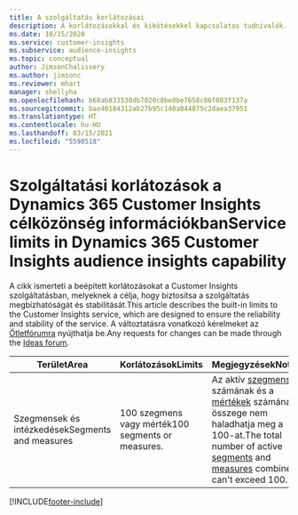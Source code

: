 ```yaml
---
title: A szolgáltatás korlátozásai
description: A korlátozásokkal és kikötésekkel kapcsolatos tudnivalók.
ms.date: 10/15/2020
ms.service: customer-insights
ms.subservice: audience-insights
ms.topic: conceptual
author: JimsonChalissery
ms.author: jimsonc
ms.reviewer: mhart
manager: shellyha
ms.openlocfilehash: b68ab833538db7020c8be8be7658c86f083f137a
ms.sourcegitcommit: bae40184312ab27b95c140a044875c2daea37951
ms.translationtype: HT
ms.contentlocale: hu-HU
ms.lasthandoff: 03/15/2021
ms.locfileid: "5598518"
---
```

# <a name="service-limits-in-dynamics-365-customer-insights-audience-insights-capability"></a><span data-ttu-id="09234-103">Szolgáltatási korlátozások a Dynamics 365 Customer Insights célközönség információkban</span><span class="sxs-lookup"><span data-stu-id="09234-103">Service limits in Dynamics 365 Customer Insights audience insights capability</span></span>

<span data-ttu-id="09234-104">A cikk ismerteti a beépített korlátozásokat a Customer Insights szolgáltatásban, melyeknek a célja, hogy biztosítsa a szolgáltatás megbízhatóságát és stabilitását.</span><span class="sxs-lookup"><span data-stu-id="09234-104">This article describes the built-in limits to the Customer Insights service, which are designed to ensure the reliability and stability of the service.</span></span> <span data-ttu-id="09234-105">A változtatásra vonatkozó kérelmeket az [Ötletfórumra](https://go.microsoft.com/fwlink/?linkid=2074172) nyújthatja be.</span><span class="sxs-lookup"><span data-stu-id="09234-105">Any requests for changes can be made through the [Ideas forum](https://go.microsoft.com/fwlink/?linkid=2074172).</span></span> 
 
| <span data-ttu-id="09234-106">Terület</span><span class="sxs-lookup"><span data-stu-id="09234-106">Area</span></span>  | <span data-ttu-id="09234-107">Korlátozások</span><span class="sxs-lookup"><span data-stu-id="09234-107">Limits</span></span>  | <span data-ttu-id="09234-108">Megjegyzések</span><span class="sxs-lookup"><span data-stu-id="09234-108">Notes</span></span> |
|-------------|---------------------------------------------------------------------|---------------------------------------------------------------------|
| <span data-ttu-id="09234-109">Szegmensek és intézkedések</span><span class="sxs-lookup"><span data-stu-id="09234-109">Segments and measures</span></span> | <span data-ttu-id="09234-110">100 szegmens vagy mérték</span><span class="sxs-lookup"><span data-stu-id="09234-110">100 segments or measures.</span></span> | <span data-ttu-id="09234-111">Az aktív [szegmensek](segments.md) számának és a [mértékek](measures.md) számának összege nem haladhatja meg a 100-at.</span><span class="sxs-lookup"><span data-stu-id="09234-111">The total number of active [segments](segments.md) and [measures](measures.md) combined can't exceed 100.</span></span>  |


[!INCLUDE[footer-include](../includes/footer-banner.md)]